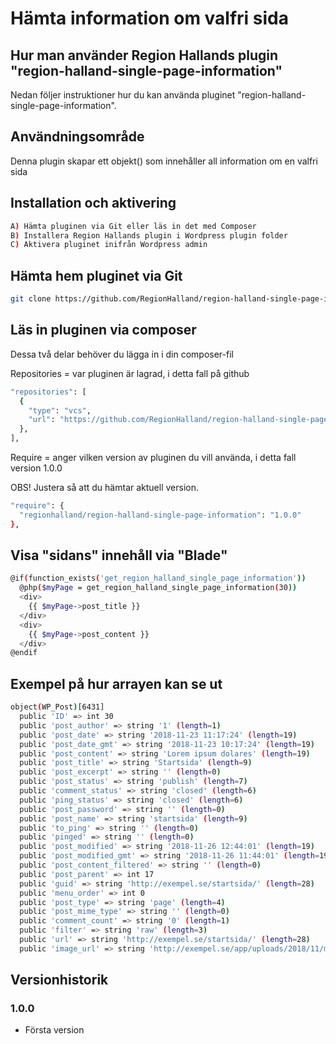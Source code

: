 # Hämta information om valfri sida

## Hur man använder Region Hallands plugin "region-halland-single-page-information"

Nedan följer instruktioner hur du kan använda pluginet "region-halland-single-page-information".


## Användningsområde

Denna plugin skapar ett objekt() som innehåller all information om en valfri sida


## Installation och aktivering

```sh
A) Hämta pluginen via Git eller läs in det med Composer
B) Installera Region Hallands plugin i Wordpress plugin folder
C) Aktivera pluginet inifrån Wordpress admin
```


## Hämta hem pluginet via Git

```sh
git clone https://github.com/RegionHalland/region-halland-single-page-information.git
```


## Läs in pluginen via composer

Dessa två delar behöver du lägga in i din composer-fil

Repositories = var pluginen är lagrad, i detta fall på github

```sh
"repositories": [
  {
    "type": "vcs",
    "url": "https://github.com/RegionHalland/region-halland-single-page-information.git"
  },
],
```
Require = anger vilken version av pluginen du vill använda, i detta fall version 1.0.0

OBS! Justera så att du hämtar aktuell version.

```sh
"require": {
  "regionhalland/region-halland-single-page-information": "1.0.0"
},
```


## Visa "sidans" innehåll via "Blade"

```sh
@if(function_exists('get_region_halland_single_page_information'))
  @php($myPage = get_region_halland_single_page_information(30)) 
  <div>
    {{ $myPage->post_title }}
  </div>          
  <div>
    {{ $myPage->post_content }}
  </div>          
@endif
```
        

## Exempel på hur arrayen kan se ut

```sh
object(WP_Post)[6431]
  public 'ID' => int 30
  public 'post_author' => string '1' (length=1)
  public 'post_date' => string '2018-11-23 11:17:24' (length=19)
  public 'post_date_gmt' => string '2018-11-23 10:17:24' (length=19)
  public 'post_content' => string 'Lorem ipsum dolares' (length=19)
  public 'post_title' => string 'Startsida' (length=9)
  public 'post_excerpt' => string '' (length=0)
  public 'post_status' => string 'publish' (length=7)
  public 'comment_status' => string 'closed' (length=6)
  public 'ping_status' => string 'closed' (length=6)
  public 'post_password' => string '' (length=0)
  public 'post_name' => string 'startsida' (length=9)
  public 'to_ping' => string '' (length=0)
  public 'pinged' => string '' (length=0)
  public 'post_modified' => string '2018-11-26 12:44:01' (length=19)
  public 'post_modified_gmt' => string '2018-11-26 11:44:01' (length=19)
  public 'post_content_filtered' => string '' (length=0)
  public 'post_parent' => int 17
  public 'guid' => string 'http://exempel.se/startsida/' (length=28)
  public 'menu_order' => int 0
  public 'post_type' => string 'page' (length=4)
  public 'post_mime_type' => string '' (length=0)
  public 'comment_count' => string '0' (length=1)
  public 'filter' => string 'raw' (length=3)
  public 'url' => string 'http://exempel.se/startsida/' (length=28)
  public 'image_url' => string 'http://exempel.se/app/uploads/2018/11/myImage.jpg' (length=49)
```

## Versionhistorik

### 1.0.0
- Första version